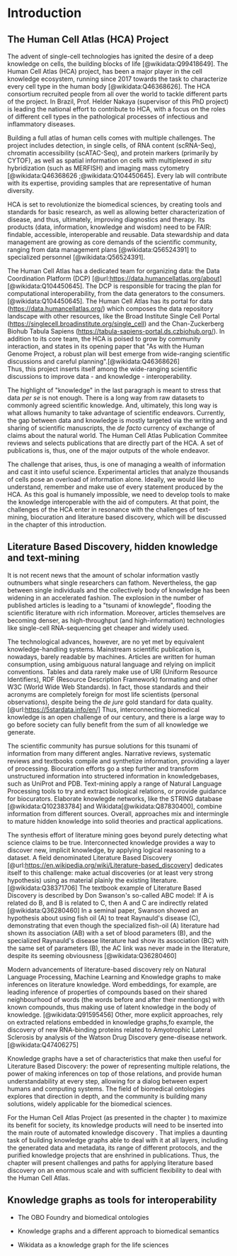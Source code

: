 # Introduction


<!-- 1.4. The challenges of the Human Cell Atlas -->
## The Human Cell Atlas (HCA) Project

<!-- 1.4.1. The Human Cell Atlas project and its scope -->
<!-- 1.4.1.1. Participants -->
The advent of single-cell technologies has ignited the desire of a deep knowledge on cells, the building blocks of life [@wikidata:Q99418649]. 
The Human Cell Atlas (HCA) project, has been a major player in the cell knowledge ecosystem, running since 2017 towards the task to characterize every cell type in the human body [@wikidata:Q46368626]. The HCA consortium recruited people from all over the world to tackle different parts of the project. In Brazil, Prof. Helder Nakaya (supervisor of this PhD project) is leading the national effort to contribute to HCA, with a focus on the roles of different cell types in the pathological processes of infectious and inflammatory diseases.

<!-- - 1.4.1.2. Overview of main analytical techniques  -->
Building a full atlas of human cells comes with multiple challenges. The project includes detection, in single cells, of RNA content (scRNA-Seq), chromatin accessibility (scATAC-Seq), and protein markers (primarily by CYTOF), as well as spatial information on cells with multiplexed _in situ_ hybridization (such as MERFISH) and imaging mass cytometry [@wikidata:Q46368626 ;@wikidata:Q104450645]. Every lab will contribute with its expertise, providing samples that are representative of human diversity.

HCA is set to revolutionize the biomedical sciences, by creating tools and standards for basic research, as well as allowing better characterization of disease, and thus, ultimately, improving diagnostics and therapy. 
Its products (data, information, knowledge and wisdom) need to be FAIR: findable, accessible, interoperable and reusable.
Data stewardship and data management are growing as core demands of the scientific community, ranging from data management plans [@wikidata:Q56524391] to specialized personnel [@wikidata:Q56524391].

<!-- 1.4.3. Data availability -->
<!-- - 1.4.3.1. As coordinated by the Human Cell Atlas -->
The Human Cell Atlas has a dedicated team for organizing data: the Data Coordination Platform (DCP) [@url:https://data.humancellatlas.org/about] [@wikidata:Q104450645].
The DCP is responsible for tracing the plan for computational interoperability, from the data generators to the consumers.[@wikidata:Q104450645].
The Human Cell Atlas  has its portal for data (<https://data.humancellatlas.org/>) which composes the data repository landscape with other resources, like the Broad Institute Single Cell Portal (<https://singlecell.broadinstitute.org/single_cell>) and the Chan-Zuckerberg Biohub Tabula Sapiens (<https://tabula-sapiens-portal.ds.czbiohub.org/>). 
In addition to its core team, the HCA is poised to grow by community interaction, and states in its opening paper that "As with the Human Genome Project, a robust plan will best emerge from wide-ranging scientific discussions and careful planning".[@wikidata:Q46368626]  
Thus, this project inserts itself among the wide-ranging scientific discussions to improve data - and knowledge - interoperability. 

The highlight of "knowledge" in the last paragraph is meant to stress that data _per se_ is not enough. 
There is a long way from raw datasets to commonly agreed scientific knowledge. 
And, ultimately, this long way is what allows humanity to take advantage of scientific endeavors.
Currently, the gap between data and knowledge is mostly targeted via the writing and sharing of scientific manuscripts, the _de facto_ currency of exchange of claims about the natural world. 
The Human Cell Atlas Publication Commitee reviews and selects publications that are directly part of the HCA.
A set of publications is, thus, one of the major outputs of the whole endeavor.


The challenge that arises, thus, is one of managing a wealth of information and cast it into useful science.
Experimental articles that analyze thousands of cells pose an overload of information alone. 
Ideally, we would like to understand, remember and make use of every statement produced by the HCA.
As this goal is humanely impossible, we need to develop tools to make the knowledge interoperable with the aid of computers. 
At that point, the challenges of the HCA enter in resonance with the challenges of text-mining, biocuration and literature based discovery, which will be discussed in the chapter <!-- - 1.1. The quest for interoperable knowledge --> of this introduction. 
## Literature Based Discovery, hidden knowledge and text-mining
 <!-- - 1.1. The quest for interoperable knowledge -->
It is not recent news that the amount of scholar information vastly outnumbers what single researchers can fathom. 
Nevertheless, the gap between single individuals and the collectively body of knowledge has been widening in 
an accelerated fashion.
The explosion in the number of published articles is leading to a "tsunami of knowlegde",
flooding the scientific literature with rich information. 
Moreover, articles themselves are becoming denser, as high-throughput (and high-information) technologies
like single-cell RNA-sequencing get cheaper and widely used. 

 <!-- - 1.1. The quest for interoperable knowledge -->
 <!-- - 1.2.3. Web of Data and Linked Open Data -->
The technological advances, however, are no yet met by equivalent knowledge-handling systems.
Mainstream scientific publication is, nowadays, barely readable by machines.
Articles are written for human consumption, using ambiguous natural language and relying on implicit conventions. 
Tables and data rarely make use of URI (Uniform Resource Identifiers), RDF (Resource Description Framework) formating and other W3C (World Wide Web Standards). 
In fact, those standards and their acronyms are completely foreign for most life scientists (personal observations), despite
being the _de jure_ gold standard for data quality. [@url:https://5stardata.info/en/]
Thus, interconnecting biomedical knowledge is an open challenge of our century, and there is a large way to go
before society can fully benefit from the sum of all knowledge we generate. 

<!--- 1.1.1. Literature Based Discovery, hidden knowledge and text-mining -->
The scientific community has pursue solutions for this tsunami of information from many different angles. 
Narrative reviews, systematic reviews and textbooks compile and synthetize information, providing a layer of processing. 
Biocuration efforts go a step further and transform unstructured information into structered information
in knowledgebases, such as UniProt and PDB. 
Text-mining apply a range of Natural Language Processing tools to try and extract biological relations,
or provide guidance for biocurators. 
Elaborate knowlegde networks, like the STRING database [@wikidata:Q102383784] and Wikidata[@wikidata:Q87830400], 
combine information from different sources. 
Overall, approaches mix and intermingle to mature hidden knowledge into solid theories and practical applications. 

<!-- - 1.1.1.1. Literature Based Discovery (explicitly) --->

The synthesis effort of literature mining goes beyond purely detecting what science claims to be true. 
Interconnected knowledge provides a way to discover new, implicit knowledge, by applying logical reasoning to a dataset. 
A field denominated Literature Based Discovery [@url:https://en.wikipedia.org/wiki/Literature-based_discovery] dedicates itself to this challenge: make actual discoveries (or at least very strong hypothesis) using as material plainly the existing literature. [@wikidata:Q38371706]
The textbook example of Literature Based Discovery is described by Don Swanson's so-called ABC model: If A is related do B, and B is related to C, then A and C are indirectly related [@wikidata:Q36280460]
In a seminal paper, Swanson showed an hypothesis about using fish oil (A) to treat Raynauld's disease (C), demonstrating that even though the specialized fish-oil (A) literature had shown its association (AB) with a set of blood parameters (B), and the specialized Raynauld's disease literature had show its association (BC) with the same set of parameters (B), the AC link was never made in the literature, despite its seeming obviousness [@wikidata:Q36280460]

<!--- 1.1.1. Literature Based Discovery, hidden knowledge and text-mining -->

Modern advancements of literature-based discovery rely on Natural Language Processing, Machine Learning and Knowledge graphs to make inferences on literature knowledge.
Word embeddings, for example, are leading inference of properties of compounds based on their shared neighbourhood of words (the words before and after their mentiongs) with known compounds, thus making use of latent knowledge in the body of knowledge. [@wikidata:Q91595456]
Other, more explicit approaches, rely on extracted relations embedded in knowledge graphs,fo example, the discovery of new RNA-binding proteins related to Amyotrophic Lateral Sclerosis by analysis of the Watson Drug Discovery gene-disease network. [@wikidata:Q47406275]

Knowledge graphs have a set of characteristics that make then useful for Literature Based Discovery: the power of representing multiple relations, the power of making inferences on top of those relations, and provide human understandability at every step, allowing for a dialog between expert humans and computing systems.
The field of biomedical ontologies explores that direction in depth, and the community is building many solutions, widely applicable for the biomedical sciences.


For the Human Cell Atlas Project (as presented in the chapter <!-- 1.4. The challenges of the Human Cell Atlas -->) to maximize its benefit for society,  its knowledge products will need to be inserted into the main route of automated knowledge discovery . 
That implies a daunting task of building knowledge graphs able to deal with it at all layers, including the generated data and metadata, its range of different protocols, and the purified knowledge projects that are enshrined in publications.
Thus, the chapter <!-- - 1.2. Formal representation of knowledge and - 1.3. Knowledge Representation in biology -->  will present challenges and paths for applying literature based discovery on an enormous scale and with sufficient flexibility to deal with the Human Cell Atlas. 

## Knowledge graphs as tools for interoperability
<!-- - 1.2. Formal representation of knowledge and - 1.3. Knowledge Representation in biology --> 
* The OBO Foundry and biomedical ontologies

* Knowledge graphs and a different approach to biomedical semantics

* Wikidata as a knowledge graph for the life sciences
